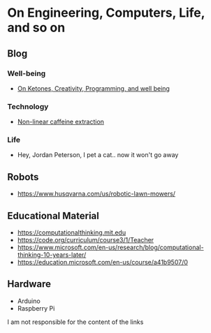 # On Engineering, Computers, Life, and so on


## Blog
### Well-being
- [On Ketones, Creativity, Programming, and well being](blog/biohacks/cocoonut_oil_310122.md)

### Technology
- [Non-linear caffeine extraction]()

### Life
- Hey, Jordan Peterson, I pet a cat.. now it won't go away

## Robots
- https://www.husqvarna.com/us/robotic-lawn-mowers/

## Educational Material
- https://computationalthinking.mit.edu
- https://code.org/curriculum/course3/1/Teacher
- https://www.microsoft.com/en-us/research/blog/computational-thinking-10-years-later/
- https://education.microsoft.com/en-us/course/a41b9507/0



## Hardware
- Arduino
- Raspberry Pi


I am not responsible for the content of the links

